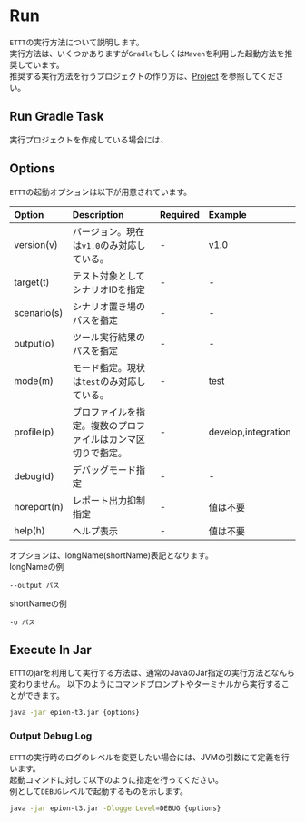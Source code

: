 # Run

`ETTT`の実行方法について説明します。  
実行方法は、いくつかありますが`Gradle`もしくは`Maven`を利用した起動方法を推奨しています。  
推奨する実行方法を行うプロジェクトの作り方は、[Project](pages/use/build.md) を参照してください。


## Run Gradle Task

実行プロジェクトを作成している場合には、


## Options

`ETTT`の起動オプションは以下が用意されています。

|Option|Description|Required|Example|
|:---|:---|:---|:---|
|version(v)|バージョン。現在は`v1.0`のみ対応している。|-|v1.0|
|target(t)|テスト対象としてシナリオIDを指定|-|-|
|scenario(s)|シナリオ置き場のパスを指定|-|-|
|output(o)|ツール実行結果のパスを指定|-|-|
|mode(m)|モード指定。現状は`test`のみ対応している。|-|test|
|profile(p)|プロファイルを指定。複数のプロファイルはカンマ区切りで指定。|-|develop,integration|
|debug(d)|デバッグモード指定|-|-|
|noreport(n)|レポート出力抑制指定|-|値は不要|
|help(h)|ヘルプ表示|-|値は不要|

オプションは、longName(shortName)表記となります。  
longNameの例
```
--output パス
```

shortNameの例
```
-o パス
```

## Execute In Jar
`ETTT`のjarを利用して実行する方法は、通常のJavaのJar指定の実行方法となんら変わりません。
以下のようにコマンドプロンプトやターミナルから実行することができます。

```bash
java -jar epion-t3.jar {options}
```

### Output Debug Log

`ETTT`の実行時のログのレベルを変更したい場合には、JVMの引数にて定義を行います。  
起動コマンドに対して以下のように指定を行ってください。  
例として`DEBUG`レベルで起動するものを示します。

```bash
java -jar epion-t3.jar -DloggerLevel=DEBUG {options}
```